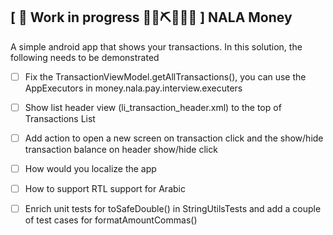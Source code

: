 ## \[ 🚧 Work in progress 👷‍♀️⛏👷🔧️🚧 \] NALA Money

A simple android app that shows your transactions. In this solution, the following needs to be demonstrated 

-[ ] Fix the TransactionViewModel.getAllTransactions(), you can use the AppExecutors in money.nala.pay.interview.executers
-[ ] Show list header view (li_transaction_header.xml) to the top of Transactions List
-[ ] Add action to open a new screen on transaction click and the show/hide transaction balance on header show/hide click
-[ ] How would you localize the app
-[ ] How to support RTL support for Arabic
-[ ] Enrich unit tests for toSafeDouble() in StringUtilsTests and add a couple of test cases for formatAmountCommas()

 